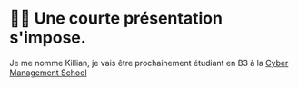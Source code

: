 # 👩‍💻 Une courte présentation s'impose.
Je me nomme Killian, je vais être prochainement étudiant en B3 à la [Cyber Management School](https://kvrcybertechno.online/)

